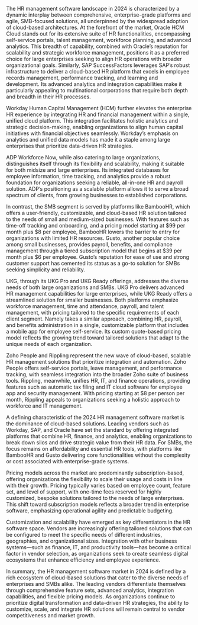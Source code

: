 The HR management software landscape in 2024 is characterized by a dynamic interplay between comprehensive, enterprise-grade platforms and agile, SMB-focused solutions, all underpinned by the widespread adoption of cloud-based architectures. At the forefront of the market, Oracle HCM Cloud stands out for its extensive suite of HR functionalities, encompassing self-service portals, talent management, workforce planning, and advanced analytics. This breadth of capability, combined with Oracle’s reputation for scalability and strategic workforce management, positions it as a preferred choice for large enterprises seeking to align HR operations with broader organizational goals. Similarly, SAP SuccessFactors leverages SAP’s robust infrastructure to deliver a cloud-based HR platform that excels in employee records management, performance tracking, and learning and development. Its advanced analytics and integration capabilities make it particularly appealing to multinational corporations that require both depth and breadth in their HR processes.

Workday Human Capital Management (HCM) further elevates the enterprise HR experience by integrating HR and financial management within a single, unified cloud platform. This integration facilitates holistic analytics and strategic decision-making, enabling organizations to align human capital initiatives with financial objectives seamlessly. Workday’s emphasis on analytics and unified data models has made it a staple among large enterprises that prioritize data-driven HR strategies.

ADP Workforce Now, while also catering to large organizations, distinguishes itself through its flexibility and scalability, making it suitable for both midsize and large enterprises. Its integrated databases for employee information, time tracking, and analytics provide a robust foundation for organizations seeking a reliable, all-in-one HR and payroll solution. ADP’s positioning as a scalable platform allows it to serve a broad spectrum of clients, from growing businesses to established corporations.

In contrast, the SMB segment is served by platforms like BambooHR, which offers a user-friendly, customizable, and cloud-based HR solution tailored to the needs of small and medium-sized businesses. With features such as time-off tracking and onboarding, and a pricing model starting at $99 per month plus $8 per employee, BambooHR lowers the barrier to entry for organizations with limited HR resources. Gusto, another popular choice among small businesses, provides payroll, benefits, and compliance management through a tiered subscription model that begins at $39 per month plus $6 per employee. Gusto’s reputation for ease of use and strong customer support has cemented its status as a go-to solution for SMBs seeking simplicity and reliability.

UKG, through its UKG Pro and UKG Ready offerings, addresses the diverse needs of both large organizations and SMBs. UKG Pro delivers advanced HR management capabilities for large enterprises, while UKG Ready offers a streamlined solution for smaller businesses. Both platforms emphasize workforce management, time and attendance, payroll, and talent management, with pricing tailored to the specific requirements of each client segment. Namely takes a similar approach, combining HR, payroll, and benefits administration in a single, customizable platform that includes a mobile app for employee self-service. Its custom quote-based pricing model reflects the growing trend toward tailored solutions that adapt to the unique needs of each organization.

Zoho People and Rippling represent the new wave of cloud-based, scalable HR management solutions that prioritize integration and automation. Zoho People offers self-service portals, leave management, and performance tracking, with seamless integration into the broader Zoho suite of business tools. Rippling, meanwhile, unifies HR, IT, and finance operations, providing features such as automatic tax filing and IT cloud software for employee app and security management. With pricing starting at $8 per person per month, Rippling appeals to organizations seeking a holistic approach to workforce and IT management.

A defining characteristic of the 2024 HR management software market is the dominance of cloud-based solutions. Leading vendors such as Workday, SAP, and Oracle have set the standard by offering integrated platforms that combine HR, finance, and analytics, enabling organizations to break down silos and drive strategic value from their HR data. For SMBs, the focus remains on affordability and essential HR tools, with platforms like BambooHR and Gusto delivering core functionalities without the complexity or cost associated with enterprise-grade systems.

Pricing models across the market are predominantly subscription-based, offering organizations the flexibility to scale their usage and costs in line with their growth. Pricing typically varies based on employee count, feature set, and level of support, with one-time fees reserved for highly customized, bespoke solutions tailored to the needs of large enterprises. This shift toward subscription models reflects a broader trend in enterprise software, emphasizing operational agility and predictable budgeting.

Customization and scalability have emerged as key differentiators in the HR software space. Vendors are increasingly offering tailored solutions that can be configured to meet the specific needs of different industries, geographies, and organizational sizes. Integration with other business systems—such as finance, IT, and productivity tools—has become a critical factor in vendor selection, as organizations seek to create seamless digital ecosystems that enhance efficiency and employee experience.

In summary, the HR management software market in 2024 is defined by a rich ecosystem of cloud-based solutions that cater to the diverse needs of enterprises and SMBs alike. The leading vendors differentiate themselves through comprehensive feature sets, advanced analytics, integration capabilities, and flexible pricing models. As organizations continue to prioritize digital transformation and data-driven HR strategies, the ability to customize, scale, and integrate HR solutions will remain central to vendor competitiveness and market growth.